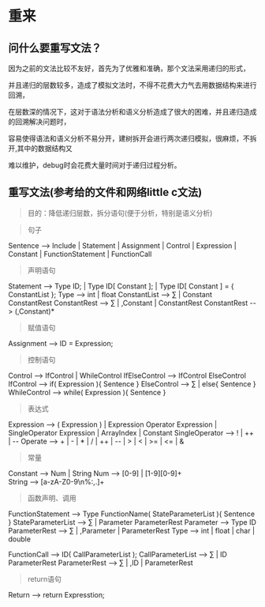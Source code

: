 # 重来

## 问什么要重写文法？

因为之前的文法比较不友好，首先为了优雅和准确，那个文法采用递归的形式，

并且递归的层数较多，造成了模拟文法时，不得不花费大力气去用数据结构来进行回溯， 

在层数深的情况下，这对于语法分析和语义分析造成了很大的困难，并且递归造成的回溯解决问题时，

容易使得语法和语义分析不易分开，建树拆开会进行两次递归模拟，很麻烦，不拆开,其中的数据结构又

难以维护，debug时会花费大量时间对于递归过程分析。

## 重写文法(参考给的文件和网络little c文法)

> 目的：降低递归层数，拆分语句(便于分析，特别是语义分析)

> 句子

Sentence --> Include | Statement | Assignment | Control | Expression | Constant | FunctionStatement | FunctionCall 

> 声明语句

Statement --> Type ID; | Type ID[ Constant ]; | Type ID[ Constant ] = { ConstantList };
Type --> int | float 
ConstantList --> ∑ | Constant ConstantRest
ConstantRest --> ∑ | ,Constant | ConstantRest
ConstantRest --> (,Constant)*

> 赋值语句

Assignment --> ID = Expression;

> 控制语句

Control --> IfControl | WhileControl 
IfElseControl --> IfControl ElseControl
IfControl --> if( Expression ){ Sentence }
ElseControl --> ∑ | else{ Sentence } 
WhileControl --> while( Expression ){ Sentence }

> 表达式

Expression --> ( Expression ) | Expression Operator Expression | SingleOperator Expression | ArrayIndex | Constant
SingleOperator --> ! | ++ | --
Operate --> + | - | * | / | ++ | -- | > | < | >= | <= | &

> 常量

Constant --> Num | String
Num --> [0-9] | [1-9][0-9]+    
String --> [a-zA-Z0-9\n%:,.]+  

> 函数声明、调用

FunctionStatement --> Type FunctionName( StateParameterList ){ Sentence }
StateParameterList --> ∑ | Parameter ParameterRest
Parameter --> Type ID
ParameterRest --> ∑ | ,Parameter | ParameterRest
Type --> int | float | char | double

FunctionCall --> ID( CallParameterList );
CallParameterList --> ∑ | ID ParameterRest
ParameterRest --> ∑ | ,ID | ParameterRest

> return语句

Return --> return Expresstion;

